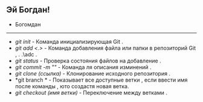 ## Эй Богдан!

* Богомдан
***
* *git init* - Команда инициализирующая Git .
* *git add <.>* - Команда добавления файла или папки в репозиторий Git , . .\adc .
* *git status* - Проверка состояния файлов на добавление .
* *git commit -m ""* - Команда ля описания изминений .
* *git clone (ссылка)* - Клонирование исходного репозитория .
* *git branch * - Показывает все доступные ветки , если ввести имя после команды , юто создастя новая ветка.
* *git checkout (имя ветки)* - Переключение между ветками .